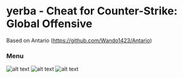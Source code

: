 # yerba - Cheat for Counter-Strike: Global Offensive
Based on Antario (https://github.com/Wando1423/Antario)

### Menu
![alt text](https://i.imgur.com/dPCQvFG.png)
![alt text](https://i.imgur.com/3lVaWR5.png)
![alt text](https://i.imgur.com/rIgGA5r.png)
